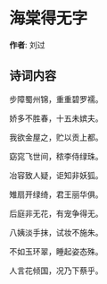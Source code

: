 # 海棠得无字

**作者**: 刘过

## 诗词内容

步障蜀州锦，重重碧罗襦。

娇多不胜春，十五未嫔夫。

我欲金屋之，贮以贡上都。

窈窕飞世间，秾李侍绿珠。

冶容致人疑，讵知非妖狐。

雉扇开绿绮，君王丽华俱。

后庭非无花，有宠争得无。

八姨淡手抹，试妆不施朱。

不如玉环翠，睡起姿态殊。

人言花倾国，况乃下蔡乎。

